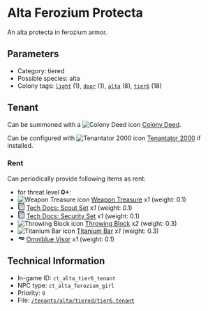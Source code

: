 # Alta Ferozium Protecta

An alta protecta in ferozium armor.

## Parameters

- Category: tiered
- Possible species: alta
- Colony tags: [`light`](https://ceterai.github.io/MyEnternia/Wiki/Tags/Light) (1), [`door`](https://ceterai.github.io/MyEnternia/Wiki/Tags/Door) (1), [`alta`](https://ceterai.github.io/MyEnternia/Wiki/Tags/Alta) (8), [`tier6`](https://ceterai.github.io/MyEnternia/Wiki/Tags/Tier6) (18)

## Tenant

Can be summoned with a <img src="https://starbounder.org/mediawiki/images/9/93/Colony_Deed.gif" alt="Colony Deed icon" width="9.6" height="15"/> [Colony Deed](https://starbounder.org/Colony_Deed).

Can be configured with <img src="https://steamuserimages-a.akamaihd.net/ugc/920304477977773128/D47BB0FD18E520B722C013CEDE14AC017779D44C/" alt="Tenantator 2000 icon" width="16" height="16"/> [Tenantator 2000](https://steamcommunity.com/sharedfiles/filedetails/?id=1405753979) if installed.

### Rent

Can periodically provide following items as rent:

- for threat level **0+**:
- <img src="https://starbounder.org/mediawiki/images/2/20/Weapon_Chest.png" alt="Weapon Treasure icon" loading="lazy" width="18px" height="10.5px"/> [Weapon Treasure](https://starbounder.org/Treasure#Weapon) x*1* (weight: 0.1)
- <img src="https://raw.githubusercontent.com/Ceterai/Enternia/main/codex/alta/paper/long.png" alt="Tech Docs: Scout Set icon" loading="lazy" width="auto" height="16px"/> [Tech Docs: Scout Set](https://ceterai.github.io/MyEnternia/Wiki/TechDocs-ScoutSet) x*1* (weight: 0.1)
- <img src="https://raw.githubusercontent.com/Ceterai/Enternia/main/codex/alta/paper/long.png" alt="Tech Docs: Security Set icon" loading="lazy" width="auto" height="16px"/> [Tech Docs: Security Set](https://ceterai.github.io/MyEnternia/Wiki/TechDocs-SecuritySet) x*1* (weight: 0.1)
- <img src="https://starbounder.org/mediawiki/images/d/d3/Throwing_Block.png" alt="Throwing Block icon" loading="lazy" width="10px" height="10px"/> [Throwing Block](https://starbounder.org/Throwing_Block) x*2* (weight: 0.3)
- <img src="https://starbounder.org/mediawiki/images/9/94/Titanium_Bar.png" alt="Titanium Bar icon" loading="lazy" width="14px" height="13px"/> [Titanium Bar](https://starbounder.org/Titanium_Bar) x*1* (weight: 0.3)
- <img src="https://raw.githubusercontent.com/Ceterai/Enternia/main/items/armors/alta/other/visor/icon.png" alt="Omniblue Visor icon" loading="lazy" width="auto" height="16px"/> [Omniblue Visor](https://ceterai.github.io/MyEnternia/Wiki/OmniblueVisor) x*1* (weight: 0.1)

## Technical Information

- In-game ID: `ct_alta_tier6_tenant`
- NPC type: `ct_alta_ferozium_girl`
- Priority: `9`
- File: [`/tenants/alta/tiered/tier6.tenant`](https://github.com/Ceterai/Enternia/blob/main/tenants/alta/tiered/tier6.tenant)
